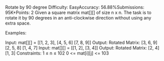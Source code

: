 Rotate by 90 degree
Difficulty: EasyAccuracy: 56.88%Submissions: 95K+Points: 2
Given a square matrix mat[][] of size n x n. The task is to rotate it by 90 degrees in an anti-clockwise direction without using any extra space. 

Examples:

Input: mat[][] = [[1, 2, 3],
                [4, 5, 6]
                [7, 8, 9]]
Output: Rotated Matrix:
[3, 6, 9]
[2, 5, 8]
[1, 4, 7]
Input: mat[][] = [[1, 2],
                [3, 4]]
Output: Rotated Matrix:
[2, 4]
[1, 3]
Constraints:
1 ≤ n ≤ 102
0 <= mat[i][j] <= 103